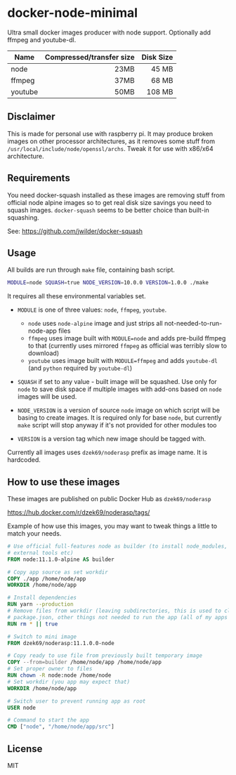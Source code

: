 # docker-node-minimal

Ultra small docker images producer with node support. Optionally add ffmpeg and youtube-dl.

| Name | Compressed/transfer size | Disk Size |
|------|--------------------------:|----------:|
| node | 23MB | 45 MB |
| ffmpeg | 37MB | 68 MB |
| youtube | 50MB | 108 MB |

## Disclaimer

This is made for personal use with raspberry pi. It may produce broken images on other processor architectures, as it
removes some stuff from `/usr/local/include/node/openssl/archs`. Tweak it for use with x86/x64 architecture.

## Requirements

You need docker-squash installed as these images are removing stuff from official node alpine images so to get real
disk size savings you need to squash images. `docker-squash` seems to be better choice than built-in squashing.

See: https://github.com/jwilder/docker-squash

## Usage

All builds are run through `make` file, containing bash script.

```bash
MODULE=node SQUASH=true NODE_VERSION=10.0.0 VERSION=1.0.0 ./make
```

It requires all these environmental variables set.

- `MODULE` is one of three values: `node`, `ffmpeg`, `youtube`.
    - `node` uses `node-alpine` image and just strips all not-needed-to-run-node-app files
    - `ffmpeg` uses image built with `MODULE=node` and adds pre-build ffmpeg to that (currently uses mirrored `ffmpeg`
       as official was terribly slow to download)
    - `youtube` uses image built with `MODULE=ffmpeg` and adds `youtube-dl` (and `python` required by `youtube-dl`)

- `SQUASH` if set to any value - built image will be squashed. Use only for `node` to save disk space if multiple
images with add-ons based on `node` images will be used.

- `NODE_VERSION` is a version of source `node` image on which script will be basing to create images. It is required
only for base `node`, but currently `make` script will stop anyway if it's not provided for other modules too

- `VERSION` is a version tag which new image should be tagged with.

Currently all images uses `dzek69/noderasp` prefix as image name. It is hardcoded.

## How to use these images

These images are published on public Docker Hub as `dzek69/noderasp`

https://hub.docker.com/r/dzek69/noderasp/tags/

Example of how use this images, you may want to tweak things a little to match your needs.

```Dockerfile
# Use official full-features node as builder (to install node_modules, cleanup sources from unneeded stuff using
# external tools etc)
FROM node:11.1.0-alpine AS builder

# Copy app source as set workdir
COPY ./app /home/node/app
WORKDIR /home/node/app

# Install dependencies
RUN yarn --production
# Remove files from workdir (leaving subdirectories, this is used to clean all config files like .eslintrc, .gitignore,
# package.json, other things not needed to run the app (all of my apps are always in `src` directory)
RUN rm * || true

# Switch to mini image
FROM dzek69/noderasp:11.1.0.0-node

# Copy ready to use file from previously built temporary image
COPY --from=builder /home/node/app /home/node/app
# Set proper owner to files
RUN chown -R node:node /home/node
# Set workdir (you app may expect that)
WORKDIR /home/node/app

# Switch user to prevent running app as root
USER node

# Command to start the app
CMD ["node", "/home/node/app/src"]
```

## License

MIT